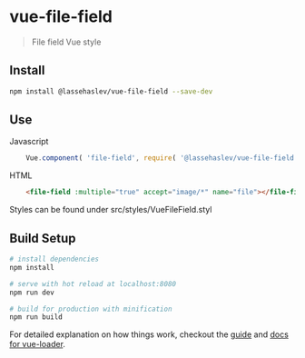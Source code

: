 # vue-file-field

> File field Vue style

## Install
``` bash
npm install @lassehaslev/vue-file-field --save-dev
```

## Use
Javascript

``` js
    Vue.component( 'file-field', require( '@lassehaslev/vue-file-field' ) );
```

HTML
``` html
    <file-field :multiple="true" accept="image/*" name="file"></file-field>
```

Styles can be found under src/styles/VueFileField.styl

## Build Setup

``` bash
# install dependencies
npm install

# serve with hot reload at localhost:8080
npm run dev

# build for production with minification
npm run build
```

For detailed explanation on how things work, checkout the [guide](http://vuejs-templates.github.io/webpack/) and [docs for vue-loader](http://vuejs.github.io/vue-loader).
